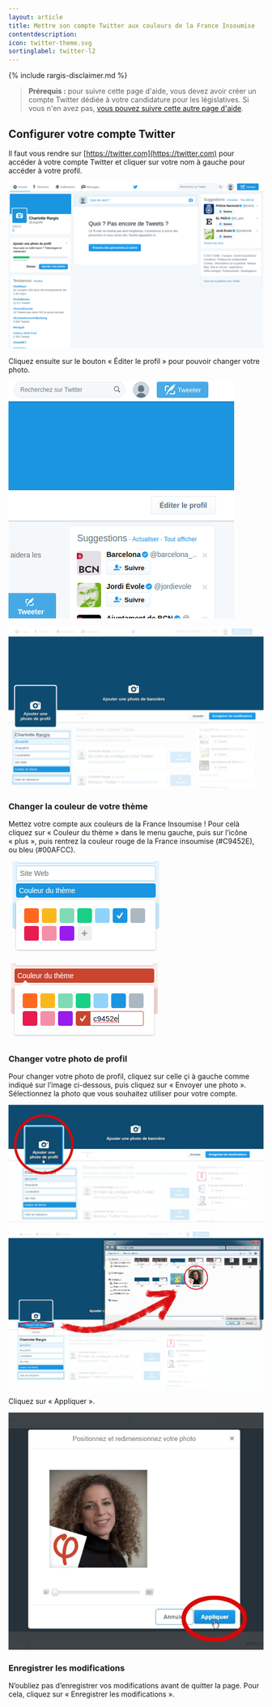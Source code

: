 ```yaml
---
layout: article
title: Mettre son compte Twitter aux couleurs de la France Insoumise
contentdescription:
icon: twitter-theme.svg
sortinglabel: twitter-l2
---
```


{% include rargis-disclaimer.md %}

>**Prérequis :**
>pour suivre cette page d'aide, vous devez avoir créer un compte Twitter dédiée à votre candidature pour les législatives. Si vous n'en avez pas, [vous pouvez suivre cette autre page d'aide](/reseauxsociaux/twitter-creer-compte).

## Configurer votre compte Twitter

Il faut vous rendre sur [https://twitter.com](https://twitter.com) pour accéder à votre compte Twitter et cliquer sur votre nom à gauche pour accéder à votre profil.

![Page d’accueil de Twitter](/assets/images/screenshots/tw-5.png)

Cliquez ensuite sur le bouton « Éditer le profil » pour pouvoir changer votre photo.

![Page de profil Twitter](/assets/images/screenshots/tw-6.png)

![Page d’édition de profil Twitter](/assets/images/screenshots/tw-7.png)

### Changer la couleur de votre thème

Mettez votre compte aux couleurs de la France Insoumise ! Pour celà cliquez sur « Couleur du thème » dans le menu gauche, puis sur l’icône « plus », puis rentrez la couleur rouge de la France insoumise (#C9452E), ou bleu (#00AFCC).

![L’outil pour changer la couleur de votre thème Twitter - Etape 1](/assets/images/screenshots/tw-color1.png)

![L’outil pour changer la couleur de votre thème Twitter - Etape 2](/assets/images/screenshots/tw-color2.png)

### Changer votre photo de profil

Pour changer votre photo de profil, cliquez sur celle çi à gauche comme indiqué sur l’image ci-dessous, puis cliquez sur « Envoyer une photo ». Sélectionnez la photo que vous souhaitez utiliser pour votre compte.

![Changement de photo de profil dans Twitter - Etape 1](/assets/images/screenshots/tw-add-photo1.png)

![Changement de photo de profil dans Twitter - Etape 2](/assets/images/screenshots/tw-add-photo2.png)

Cliquez sur « Appliquer ».

![Changement de photo de profil dans Twitter - Etape 3](/assets/images/screenshots/tw-add-photo3.png)

### Enregistrer les modifications

N’oubliez pas d’enregistrer vos modifications avant de quitter la page. Pour cela, cliquez sur « Enregistrer les modifications ».
